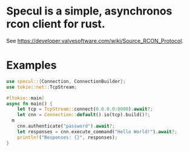 # Specul is a simple, asynchronos rcon client for rust.
See https://developer.valvesoftware.com/wiki/Source_RCON_Protocol.

# Examples
```rust
use specul::{Connection, ConnectionBuilder};
use tokio::net::TcpStream;

#[tokio::main]
async fn main() {
    let tcp = TcpStream::connect(0.0.0.0:8080).await?;
    let cnn = Connection::default().io(tcp).build()?;
  m
    cnn.authenticate("password").await?;
    let responses = cnn.execute_command("Hello World!").await?;
    println!("Responses: {}", responses);
}

```
